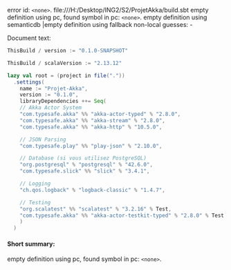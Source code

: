 error id: `<none>`.
file:///H:/Desktop/ING2/S2/ProjetAkka/build.sbt
empty definition using pc, found symbol in pc: `<none>`.
empty definition using semanticdb
|empty definition using fallback
non-local guesses:
	 -

Document text:

```scala
ThisBuild / version := "0.1.0-SNAPSHOT"

ThisBuild / scalaVersion := "2.13.12"

lazy val root = (project in file("."))
  .settings(
    name := "Projet-Akka",
    version := "0.1.0",
    libraryDependencies ++= Seq(
    // Akka Actor System
    "com.typesafe.akka" %% "akka-actor-typed" % "2.8.0",
    "com.typesafe.akka" %% "akka-stream" % "2.8.0",
    "com.typesafe.akka" %% "akka-http" % "10.5.0",

    // JSON Parsing
    "com.typesafe.play" %% "play-json" % "2.10.0",

    // Database (si vous utilisez PostgreSQL)
    "org.postgresql" % "postgresql" % "42.6.0",
    "com.typesafe.slick" %% "slick" % "3.4.1",

    // Logging
    "ch.qos.logback" % "logback-classic" % "1.4.7",

    // Testing
    "org.scalatest" %% "scalatest" % "3.2.16" % Test,
    "com.typesafe.akka" %% "akka-actor-testkit-typed" % "2.8.0" % Test
    )
  )

```

#### Short summary: 

empty definition using pc, found symbol in pc: `<none>`.